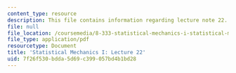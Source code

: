 ```yaml
---
content_type: resource
description: This file contains information regarding lecture note 22.
file: null
file_location: /coursemedia/8-333-statistical-mechanics-i-statistical-mechanics-of-particles-fall-2013/7f26f530bdda5d69c399057bd4b1bd28_MIT8_333F13_Lec22.pdf
file_type: application/pdf
resourcetype: Document
title: 'Statistical Mechanics I: Lecture 22'
uid: 7f26f530-bdda-5d69-c399-057bd4b1bd28
---
```


